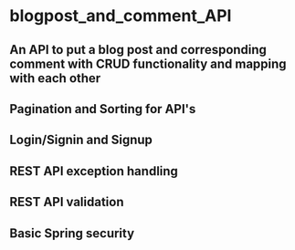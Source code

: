 # blogpost_and_comment_API

## An API to put a blog post and corresponding comment with CRUD functionality and mapping with each other 
## Pagination and Sorting for API's
## Login/Signin and Signup
## REST API exception handling
## REST API validation
## Basic Spring security 

